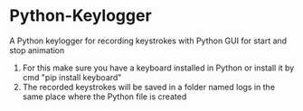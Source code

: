 # Python-Keylogger
A Python keylogger for recording keystrokes with Python GUI for start and stop animation
1. For this make sure you have a keyboard installed in Python or install it by cmd "pip install keyboard"
2. The recorded keystrokes will be saved in a folder named logs in the same place where the Python file is created
